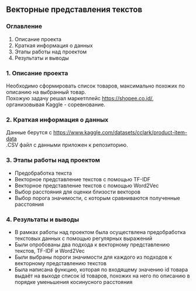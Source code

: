 ## Векторные представления текстов
### Оглавление
1. Описание проекта
2. Краткая информация о данных
3. Этапы работы над проектом
4. Результаты и выводы

### 1. Описание проекта
Необходимо сформировать список товаров, максимально похожих по описанию на выбранный товар. </br>
Похожую задачу решал маркетплейс https://shopee.co.id/, организовывая Kaggle - соревнование.

### 2. Краткая информация о данных
Данные берутся с https://www.kaggle.com/datasets/cclark/product-item-data </br>
.СSV файл с данными приложен к репозиторию.

### 3. Этапы работы над проектом
* Предобработка текста
* Векторное представление текстов с помощью TF-IDF
* Векторное представление текстов с помощью Word2Vec
* Выбор расстояния для оценки близости векторов
* Выбор порога значимости, с которым сравниваются полученные расстояния

### 4. Результаты и выводы
* В рамках работы над проектом была осуществлена предобработка текстовых данных с помощью регулярных выражений
* Были опробованы два подхода к векторному представлению текстов, TF-IDF и Word2Vec
* Были выбраны пороги значимости для каждого из подходов к векторному представлению текстов
* Была написана функцию, которая по входящему значению id товара выдаёт на выходе список id товаров, похожих на него по описанию в порядке уменьшения косинусного расстояния
